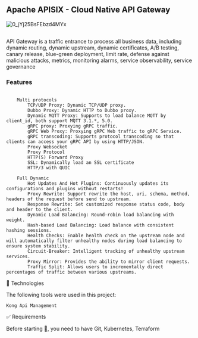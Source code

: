 ## Apache APISIX - Cloud Native API Gateway
![0_jYj25BsFEbzd4MYx](https://github.com/user-attachments/assets/f40c8955-422a-499c-8199-a1dee6c2d854)

##

API Gateway is a traffic entrance to process all business data, including dynamic routing, dynamic upstream, dynamic certificates, A/B testing, canary release, blue-green deployment, limit rate, defense against malicious attacks, metrics, monitoring alarms, service observability, service governance


### Features
```

    Multi protocols
        TCP/UDP Proxy: Dynamic TCP/UDP proxy.
        Dubbo Proxy: Dynamic HTTP to Dubbo proxy.
        Dynamic MQTT Proxy: Supports to load balance MQTT by client_id, both support MQTT 3.1.*, 5.0.
        gRPC proxy: Proxying gRPC traffic.
        gRPC Web Proxy: Proxying gRPC Web traffic to gRPC Service.
        gRPC transcoding: Supports protocol transcoding so that clients can access your gRPC API by using HTTP/JSON.
        Proxy Websocket
        Proxy Protocol
        HTTP(S) Forward Proxy
        SSL: Dynamically load an SSL certificate
        HTTP/3 with QUIC

    Full Dynamic
        Hot Updates And Hot Plugins: Continuously updates its configurations and plugins without restarts!
        Proxy Rewrite: Support rewrite the host, uri, schema, method, headers of the request before send to upstream.
        Response Rewrite: Set customized response status code, body and header to the client.
        Dynamic Load Balancing: Round-robin load balancing with weight.
        Hash-based Load Balancing: Load balance with consistent hashing sessions.
        Health Checks: Enable health check on the upstream node and will automatically filter unhealthy nodes during load balancing to ensure system stability.
        Circuit-Breaker: Intelligent tracking of unhealthy upstream services.
        Proxy Mirror: Provides the ability to mirror client requests.
        Traffic Split: Allows users to incrementally direct percentages of traffic between various upstreams.

```

🚀 Technologies

The following tools were used in this project:

    Kong Api Management 



✅ Requirements

Before starting 🏁, you need to have Git, Kubernetes, Terraform
